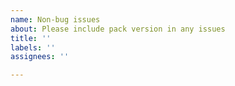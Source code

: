 ```yaml
---
name: Non-bug issues
about: Please include pack version in any issues
title: ''
labels: ''
assignees: ''

---
```


<!--- Issues without a pack version will be closed without comment. -->
